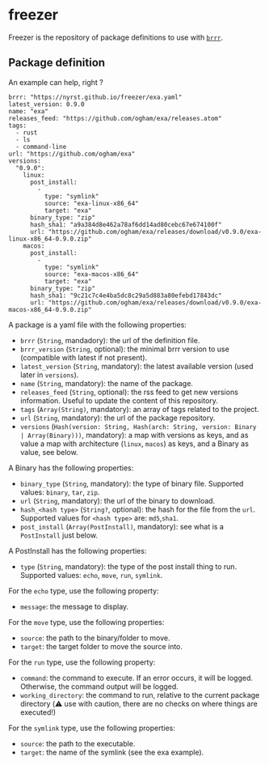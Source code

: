 # freezer

Freezer is the repository of package definitions to use with [`brrr`](https://github.com/SiegfriedEhret/brrr).

## Package definition

An example can help, right ?

```
brrr: "https://nyrst.github.io/freezer/exa.yaml"
latest_version: 0.9.0
name: "exa"
releases_feed: "https://github.com/ogham/exa/releases.atom"
tags:
  - rust
  - ls
  - command-line
url: "https://github.com/ogham/exa"
versions:
  "0.9.0":
    linux:
      post_install:
        - 
          type: "symlink"
          source: "exa-linux-x86_64"
          target: "exa"
      binary_type: "zip"
      hash_sha1: "a9a384d8e462a78af6dd14ad80cebc67e674100f"
      url: "https://github.com/ogham/exa/releases/download/v0.9.0/exa-linux-x86_64-0.9.0.zip"
    macos:
      post_install:
        - 
          type: "symlink"
          source: "exa-macos-x86_64"
          target: "exa"
      binary_type: "zip"
      hash_sha1: "9c21c7c4e4ba5dc8c29a5d883a80efebd17843dc"
      url: "https://github.com/ogham/exa/releases/download/v0.9.0/exa-macos-x86_64-0.9.0.zip"
```

A package is a yaml file with the following properties:

- `brrr` (`String`, mandadory): the url of the definition file.
- `brrr_version` (`String`, optional): the minimal brrr version to use (compatible with latest if not present). 
- `latest_version` (`String`, mandatory): the latest available version (used later in `versions`).
- `name` (`String`, mandatory): the name of the package.
- `releases_feed` (`String`, optional): the rss feed to get new versions information. Useful to update the content of this repository.
- `tags` (`Array(String)`, mandatory): an array of tags related to the project.
- `url` (`String`, mandatory): the url of the package repository.
- `versions` (`Hash(version: String, Hash(arch: String, version: Binary | Array(Binary)))`, mandatory): a map with versions as keys, and as value a map with architecture (`linux`, `macos`) as keys, and a Binary as value, see below.

A Binary has the following properties:

- `binary_type` (`String`, mandatory): the type of binary file. Supported values: `binary`, `tar`, `zip`.
- `url` (`String`, mandatory): the url of the binary to download.
- `hash_<hash type>` (`String?`, optional): the hash for the file from the `url`. Supported values for `<hash type>` are: `md5`,`sha1`.
- `post_install` (`Array(PostInstall)`, mandatory): see what is a `PostInstall` just below.

A PostInstall has the following properties:

- `type` (`String`, mandatory): the type of the post install thing to run. Supported values: `echo`, `move`, `run`, `symlink`.

For the `echo` type, use the following property:

- `message`: the message to display.

For the `move` type, use the following properties:

- `source`: the path to the binary/folder to move.
- `target`: the target folder to move the source into.

For the `run` type, use the following property:

- `command`: the command to execute. If an error occurs, it will be logged. Otherwise, the command output will be logged.
- `working_directory`: the command to run, relative to the current package directory (:warning: use with caution, there are no checks on where things are executed!)

For the `symlink` type, use the following properties:

- `source`: the path to the executable.
- `target`: the name of the symlink (see the exa example).
